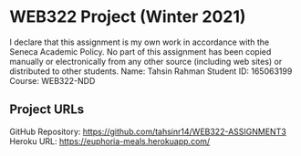 # WEB322 Project (Winter 2021)
I declare that this assignment is my own work in accordance with
the Seneca Academic Policy. No part of this assignment has been
copied manually or electronically from any other source
(including web sites) or distributed to other students.
Name: Tahsin Rahman
Student ID: 165063199
Course: WEB322-NDD
## Project URLs
GitHub Repository: https://github.com/tahsinr14/WEB322-ASSIGNMENT3
Heroku URL: https://euphoria-meals.herokuapp.com/


